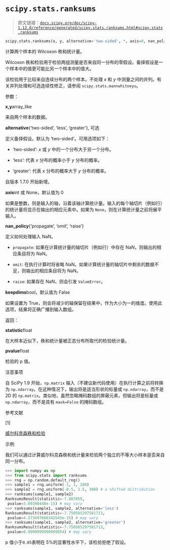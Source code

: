# `scipy.stats.ranksums`

> 原文链接：[`docs.scipy.org/doc/scipy-1.12.0/reference/generated/scipy.stats.ranksums.html#scipy.stats.ranksums`](https://docs.scipy.org/doc/scipy-1.12.0/reference/generated/scipy.stats.ranksums.html#scipy.stats.ranksums)

```py
scipy.stats.ranksums(x, y, alternative='two-sided', *, axis=0, nan_policy='propagate', keepdims=False)
```

计算两个样本的 Wilcoxon 秩和统计量。

Wilcoxon 秩和检验用于检验两组测量是否来自同一分布的零假设。备择假设是一个样本中的值更可能比另一个样本中的值大。

该检验用于比较来自连续分布的两个样本。不处理 *x* 和 *y* 中测量之间的并列。有关并列处理和可选连续性修正，请参阅 `scipy.stats.mannwhitneyu`。

参数：

**x,y**array_like

来自两个样本的数据。

**alternative**{‘two-sided’, ‘less’, ‘greater’}, 可选

定义备择假设。默认为 ‘two-sided’。可用选项如下：

+   ‘two-sided’: *x* 或 *y* 中的一个分布大于另一个分布。

+   ‘less’: 代表 *x* 分布的概率小于 *y* 分布的概率。

+   ‘greater’: 代表 *x* 分布的概率大于 *y* 分布的概率。

自版本 1.7.0 开始新增。

**axis**int 或 None，默认值为 0

如果是整数，则是输入的轴，沿着该轴计算统计量。输入的每个轴切片（例如行）的统计量将显示在输出的相应元素中。如果为 `None`，则在计算统计量之前将展平输入。

**nan_policy**{‘propagate’, ‘omit’, ‘raise’}

定义如何处理输入 NaN。

+   `propagate`: 如果在计算统计量的轴切片（例如行）中存在 NaN，则输出的相应条目将为 NaN。

+   `omit`: 在执行计算时将省略 NaN。如果计算统计量的轴切片中剩余的数据不足，则输出的相应条目将为 NaN。

+   `raise`: 如果存在 NaN，则会引发 `ValueError`。

**keepdims**bool，默认值为 False

如果设置为 True，则会将减少的轴保留在结果中，作为大小为一的维度。使用此选项，结果将正确广播到输入数组。

返回：

**statistic**float

在大样本近似下，秩和统计量被正态分布所取代的检验统计量。

**pvalue**float

检验的 p 值。

注意事项

自 SciPy 1.9 开始，`np.matrix` 输入（不建议新代码使用）在执行计算之前将转换为 `np.ndarray`。在这种情况下，输出将是适当形状的标量或 `np.ndarray`，而不是 2D 的 `np.matrix`。类似地，虽然忽略掩码数组的屏蔽元素，但输出将是标量或 `np.ndarray`，而不是具有 `mask=False` 的掩码数组。

参考文献

[1]

[威尔科克森秩和检验](https://en.wikipedia.org/wiki/Wilcoxon_rank-sum_test)

示例

我们可以通过计算威尔科克森秩和统计量来检验两个独立的不等大小样本是否来自同一分布。

```py
>>> import numpy as np
>>> from scipy.stats import ranksums
>>> rng = np.random.default_rng()
>>> sample1 = rng.uniform(-1, 1, 200)
>>> sample2 = rng.uniform(-0.5, 1.5, 300) # a shifted distribution
>>> ranksums(sample1, sample2)
RanksumsResult(statistic=-7.887059,
 pvalue=3.09390448e-15) # may vary
>>> ranksums(sample1, sample2, alternative='less')
RanksumsResult(statistic=-7.750585297581713,
 pvalue=4.573497606342543e-15) # may vary
>>> ranksums(sample1, sample2, alternative='greater')
RanksumsResult(statistic=-7.750585297581713,
 pvalue=0.9999999999999954) # may vary 
```

p 值小于`0.05`表明在 5%的显著性水平下，该检验拒绝了假设。

